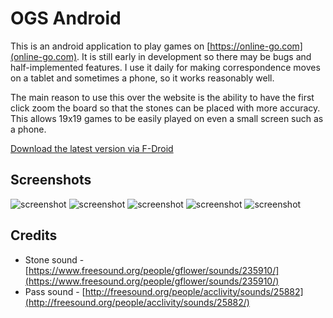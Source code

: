 OGS Android
===========

This is an android application to play games on
[https://online-go.com](online-go.com). It is still early in development so there may
be bugs and half-implemented features. I use it daily for making
correspondence moves on a tablet and sometimes a phone, so it works reasonably
well.

The main reason to use this over the website is the ability to have the first
click zoom the board so that the stones can be placed with more accuracy. This
allows 19x19 games to be easily played on even a small screen such as a phone.

[Download the latest version via F-Droid](https://f-droid.org/repository/browse/?fdid=com.ogsdroid)

Screenshots
-----------

![screenshot](https://raw.githubusercontent.com/nathanj/ogsdroid/master/screenshots/1.png "Your Games")
![screenshot](https://raw.githubusercontent.com/nathanj/ogsdroid/master/screenshots/2.png "Find a Game")
![screenshot](https://raw.githubusercontent.com/nathanj/ogsdroid/master/screenshots/5.png "Create a Game")
![screenshot](https://raw.githubusercontent.com/nathanj/ogsdroid/master/screenshots/3.png "The Game")
![screenshot](https://raw.githubusercontent.com/nathanj/ogsdroid/master/screenshots/4.png "Stone Removal")

Credits
-------

  * Stone sound - [https://www.freesound.org/people/gflower/sounds/235910/](https://www.freesound.org/people/gflower/sounds/235910/)
  * Pass sound - [http://freesound.org/people/acclivity/sounds/25882](http://freesound.org/people/acclivity/sounds/25882/)
